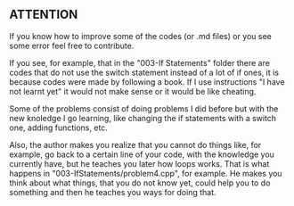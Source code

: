## ATTENTION
If you know how to improve some of the codes (or .md files) or you see some error feel free to contribute.

If you see, for example, that in the "003-If Statements" folder there are codes that do not use the switch statement instead of a lot of if ones, it is because codes were made by following a book. If I use instructions "I have not learnt yet" it would not make sense or it would be like cheating.

Some of the problems consist of doing problems I did before but with the new knoledge I go learning, like changing the if statements with a switch one, adding functions, etc.

Also, the author makes you realize that you cannot do things like, for example, go back to a certain line of your code, with the knowledge you currently have, but he teaches you later how loops works. That is what happens in "003-IfStatements/problem4.cpp", for example. He makes you think about what things, that you do not know yet, could help you to do something and then he teaches you ways for doing that.
